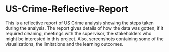 # US-Crime-Reflective-Report
This is a reflective report of US Crime analysis showing the steps taken during the analysis. The report gives details of how the data was gotten, if it required cleaning, meetings with the supervisor, the stakeholders who might be interested in this project. Also, screenshots containing some of the visualizations, the limitations and the learning outcomes.
